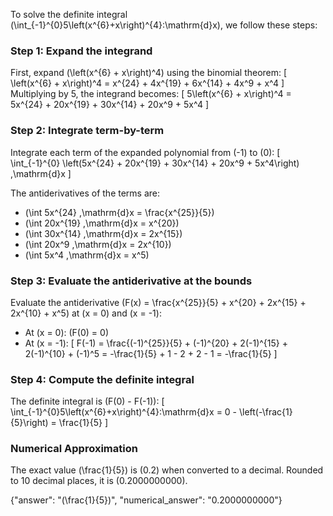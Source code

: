 

To solve the definite integral \(\int_{-1}^{0}5\left(x^{6}+x\right)^{4}\:\mathrm{d}x\), we follow these steps:

### Step 1: Expand the integrand
First, expand \(\left(x^{6} + x\right)^4\) using the binomial theorem:
\[
\left(x^{6} + x\right)^4 = x^{24} + 4x^{19} + 6x^{14} + 4x^9 + x^4
\]
Multiplying by 5, the integrand becomes:
\[
5\left(x^{6} + x\right)^4 = 5x^{24} + 20x^{19} + 30x^{14} + 20x^9 + 5x^4
\]

### Step 2: Integrate term-by-term
Integrate each term of the expanded polynomial from \(-1\) to \(0\):
\[
\int_{-1}^{0} \left(5x^{24} + 20x^{19} + 30x^{14} + 20x^9 + 5x^4\right) \,\mathrm{d}x
\]

The antiderivatives of the terms are:
- \(\int 5x^{24} \,\mathrm{d}x = \frac{x^{25}}{5}\)
- \(\int 20x^{19} \,\mathrm{d}x = x^{20}\)
- \(\int 30x^{14} \,\mathrm{d}x = 2x^{15}\)
- \(\int 20x^9 \,\mathrm{d}x = 2x^{10}\)
- \(\int 5x^4 \,\mathrm{d}x = x^5\)

### Step 3: Evaluate the antiderivative at the bounds
Evaluate the antiderivative \(F(x) = \frac{x^{25}}{5} + x^{20} + 2x^{15} + 2x^{10} + x^5\) at \(x = 0\) and \(x = -1\):

- At \(x = 0\): \(F(0) = 0\)
- At \(x = -1\): 
  \[
  F(-1) = \frac{(-1)^{25}}{5} + (-1)^{20} + 2(-1)^{15} + 2(-1)^{10} + (-1)^5 = -\frac{1}{5} + 1 - 2 + 2 - 1 = -\frac{1}{5}
  \]

### Step 4: Compute the definite integral
The definite integral is \(F(0) - F(-1)\):
\[
\int_{-1}^{0}5\left(x^{6}+x\right)^{4}\:\mathrm{d}x = 0 - \left(-\frac{1}{5}\right) = \frac{1}{5}
\]

### Numerical Approximation
The exact value \(\frac{1}{5}\) is \(0.2\) when converted to a decimal. Rounded to 10 decimal places, it is \(0.2000000000\).

{"answer": "\(\frac{1}{5}\)", "numerical_answer": "0.2000000000"}